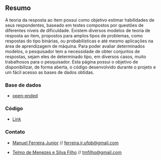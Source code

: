 ## Resumo

A teoria da resposta ao item possui como objetivo estimar habilidades de seus respondentes, baseado em testes compostos por questões de diferentes níveis de dificuldade. Existem diversos modelos de teoria de resposta ao item, propostos para amplos tipos de problemas, como respostas do tipo binárias, ou probabilísticas e até mesmo aplicações na área de aprendizagem de máquina. Para poder avaliar determinados modelos, o pesquisador tem a necessidade de obter conjuntos de respostas, sejam eles de determinado tipo, em diversos casos, muito trabalhosos para o pesquisador.  Esta página possui o objetivo de disponibilizar, de forma aberta, o código desenvolvido durante o projeto e um fácil acesso as bases de dados obtidas.

### Base de dados

* [open-ended](https://github.com/responsedb/datasets/tree/master/open-ended/error-counts)

### Código

* [Link](https://github.com/responsedb/python)

### Contato

* [Manuel Ferreira Junior](http://lattes.cnpq.br/7198232358727169) // <ferreira.jr.ufpb@gmail.com>

* [Telmo de Menezes e Silva Filho](http://lattes.cnpq.br/4640945954423515) // <tmfilho@gmail.com>
